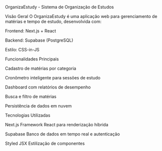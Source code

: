  OrganizaEstudy - Sistema de Organização de Estudos


 Visão Geral
O OrganizaEstudy é uma aplicação web para gerenciamento de matérias e tempo de estudo, desenvolvida com:

Frontend: Next.js + React

Backend: Supabase (PostgreSQL)

Estilo: CSS-in-JS


Funcionalidades Principais

Cadastro de matérias por categoria

Cronômetro inteligente para sessões de estudo

Dashboard com relatórios de desempenho

Busca e filtro de matérias

Persistência de dados em nuvem


Tecnologias Utilizadas

Next.js	Framework React para renderização híbrida

Supabase	Banco de dados em tempo real e autenticação

Styled JSX	Estilização de componentes